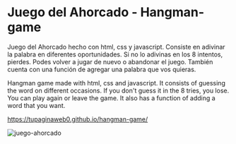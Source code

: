 # Juego del Ahorcado - Hangman-game

Juego del Ahorcado hecho con html, css y javascript. Consiste en adivinar la palabra en diferentes oportunidades. Si no lo adivinas en los 8 intentos, pierdes. Podes volver a jugar de nuevo o abandonar el juego. También cuenta con una función de agregar una palabra que vos quieras.

Hangman game made with html, css and javascript. It consists of guessing the word on different occasions. If you don't guess it in the 8 tries, you lose. You can play again or leave the game. It also has a function of adding a word that you want.

https://tupaginaweb0.github.io/hangman-game/

![juego-ahorcado](https://github.com/tupaginaweb0/hangman-game/assets/147637426/5aaad304-67b4-470f-89b1-8bedeb139611)
